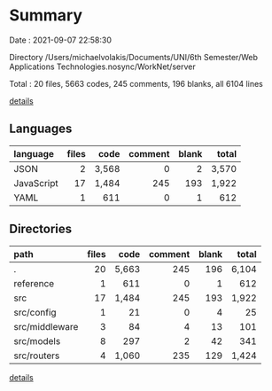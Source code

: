 # Summary

Date : 2021-09-07 22:58:30

Directory /Users/michaelvolakis/Documents/UNI/6th Semester/Web Applications Technologies.nosync/WorkNet/server

Total : 20 files,  5663 codes, 245 comments, 196 blanks, all 6104 lines

[details](details.md)

## Languages
| language | files | code | comment | blank | total |
| :--- | ---: | ---: | ---: | ---: | ---: |
| JSON | 2 | 3,568 | 0 | 2 | 3,570 |
| JavaScript | 17 | 1,484 | 245 | 193 | 1,922 |
| YAML | 1 | 611 | 0 | 1 | 612 |

## Directories
| path | files | code | comment | blank | total |
| :--- | ---: | ---: | ---: | ---: | ---: |
| . | 20 | 5,663 | 245 | 196 | 6,104 |
| reference | 1 | 611 | 0 | 1 | 612 |
| src | 17 | 1,484 | 245 | 193 | 1,922 |
| src/config | 1 | 21 | 0 | 4 | 25 |
| src/middleware | 3 | 84 | 4 | 13 | 101 |
| src/models | 8 | 297 | 2 | 42 | 341 |
| src/routers | 4 | 1,060 | 235 | 129 | 1,424 |

[details](details.md)